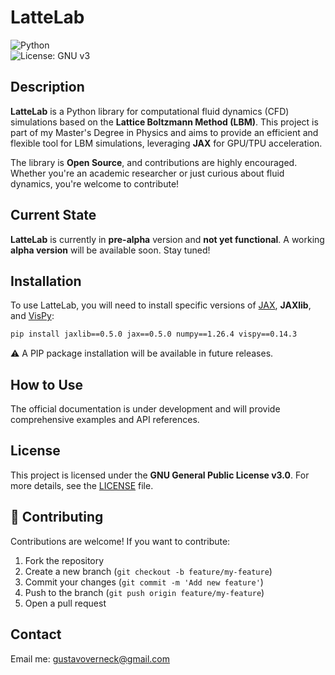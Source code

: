 
# LatteLab

![Python](https://img.shields.io/badge/Python-3.12+-blue.svg)  
![License: GNU v3](https://img.shields.io/badge/License-GNU%20v3-blue.svg)  

## Description  
**LatteLab** is a Python library for computational fluid dynamics (CFD) simulations based on the **Lattice Boltzmann Method (LBM)**. This project is part of my Master's Degree in Physics and aims to provide an efficient and flexible tool for LBM simulations, leveraging **JAX** for GPU/TPU acceleration.  

The library is **Open Source**, and contributions are highly encouraged. Whether you're an academic researcher or just curious about fluid dynamics, you're welcome to contribute!  

## Current State  
**LatteLab** is currently in **pre-alpha** version and **not yet functional**. A working **alpha version** will be available soon. Stay tuned!  

## Installation  
To use LatteLab, you will need to install specific versions of [JAX](https://github.com/jax-ml/jax), **JAXlib**, and [VisPy](https://github.com/vispy/vispy): 

```bash
pip install jaxlib==0.5.0 jax==0.5.0 numpy==1.26.4 vispy==0.14.3
```

⚠️ A PIP package installation will be available in future releases.  

## How to Use  
The official documentation is under development and will provide comprehensive examples and API references.  

## License  
This project is licensed under the **GNU General Public License v3.0**. For more details, see the [LICENSE](LICENSE) file.  

## 🤝 Contributing  
Contributions are welcome! If you want to contribute:  
1. Fork the repository  
2. Create a new branch (`git checkout -b feature/my-feature`)  
3. Commit your changes (`git commit -m 'Add new feature'`)  
4. Push to the branch (`git push origin feature/my-feature`)  
5. Open a pull request

## Contact
Email me: [gustavoverneck@gmail.com](gustavoverneck@gmail.com)
